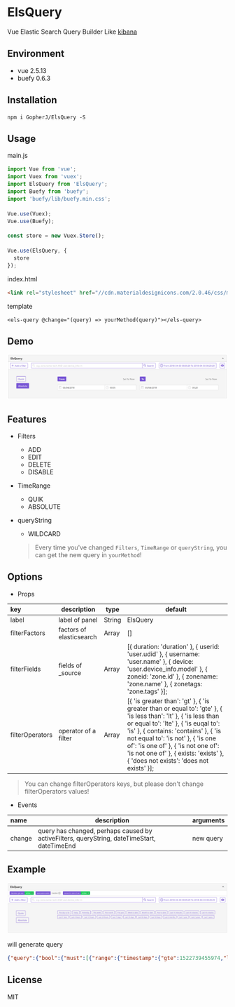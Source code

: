 # ElsQuery

Vue Elastic Search Query Builder Like [kibana](https://demo.elastic.co/app/kibana#/dashboard/b7be4700-6837-11e7-bd1c-eb5e5ad48f8b)


## Environment

- vue 2.5.13
- buefy 0.6.3


## Installation

```
npm i GopherJ/ElsQuery -S
```


## Usage

main.js
```javascript
import Vue from 'vue';
import Vuex from 'vuex';
import ElsQuery from 'ElsQuery';
import Buefy from 'buefy';
import 'buefy/lib/buefy.min.css';

Vue.use(Vuex);
Vue.use(Buefy);

const store = new Vuex.Store();

Vue.use(ElsQuery, {
  store
});
```
index.html
```html
<link rel="stylesheet" href="//cdn.materialdesignicons.com/2.0.46/css/materialdesignicons.min.css">
```
template
```vue
<els-query @change="(query) => yourMethod(query)"></els-query>
```


## Demo

![](./images/ElsQuery.PNG)


## Features

- Filters
  - ADD
  - EDIT
  - DELETE
  - DISABLE
- TimeRange
  - QUIK 
  - ABSOLUTE
- queryString
  - WILDCARD

  >Every time you've changed `Filters`, `TimeRange` or `queryString`, you can get the new query in `yourMethod`!


## Options

- Props

|key|description|type|default|
|:---|---|---|---|
| label|label of panel|String|ElsQuery|
| filterFactors|factors of elasticsearch|Array|[]|
| filterFields|fields of _source|Array|[{ duration: 'duration' }, { userid: 'user.udid' }, { username: 'user.name' }, { device: 'user.device_info.model' }, { zoneid: 'zone.id' }, { zonename: 'zone.name' }, { zonetags: 'zone.tags' }];| 
| filterOperators|operator of a filter|Array|[{ 'is greater than': 'gt' }, { 'is greater than or equal to': 'gte' }, { 'is less than': 'lt' }, { 'is less than or equal to': 'lte' }, { 'is euqal to': 'is' }, { contains: 'contains' }, { 'is not equal to': 'is not' }, { 'is one of': 'is one of' }, { 'is not one of': 'is not one of' }, { exists: 'exists' }, { 'does not exists': 'does not exists' }];|

>You can change filterOperators keys, but please don't change filterOperators values!

- Events

|name|description|arguments|
|:---|---|---|
|change|query has changed, perhaps caused by activeFilters, queryString, dateTimeStart, dateTimeEnd|new query|


## Example

![](./images/ElsQuery2.PNG)

will generate query
```json
{"query":{"bool":{"must":[{"range":{"timestamp":{"gte":1522739455974,"lte":1522740355974,"format":"epoch_millis"}}},{"range":{"duration":{"gte":"asa"}}},{"bool":{"should":[{"match_phrase":{"zone.id":"sas"}}],"minimum_should_match":1}}],"must_not":[]}}}
```


## License
MIT

